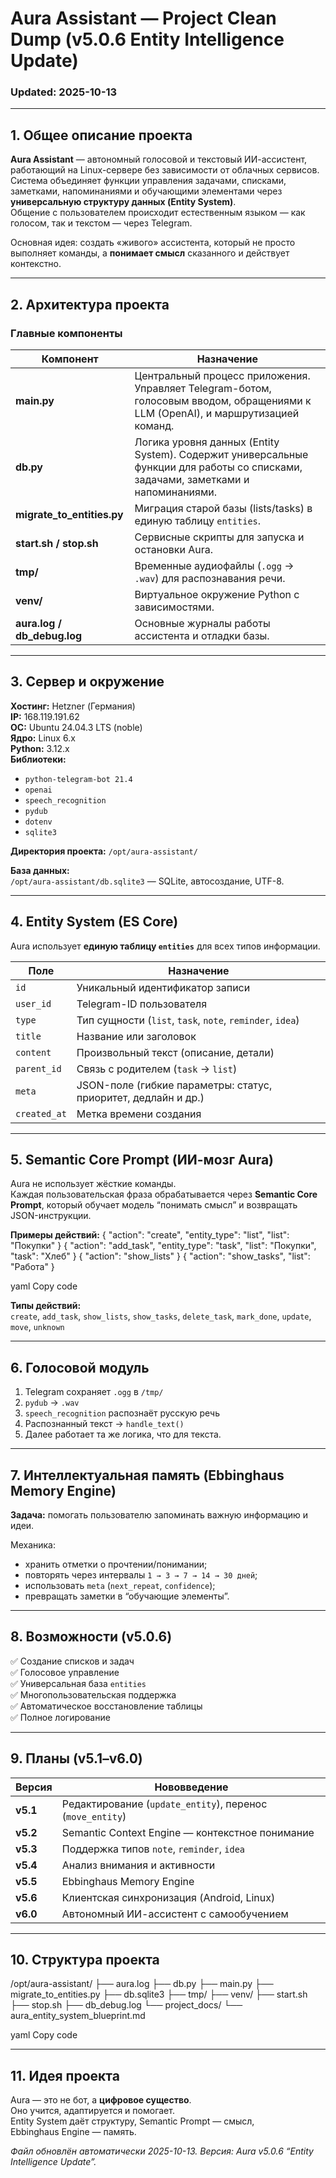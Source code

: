 # Aura Assistant — Project Clean Dump (v5.0.6 Entity Intelligence Update)
### Updated: 2025-10-13

---

## 1. Общее описание проекта

**Aura Assistant** — автономный голосовой и текстовый ИИ-ассистент, работающий на Linux-сервере без зависимости от облачных сервисов.  
Система объединяет функции управления задачами, списками, заметками, напоминаниями и обучающими элементами через **универсальную структуру данных (Entity System)**.  
Общение с пользователем происходит естественным языком — как голосом, так и текстом — через Telegram.

Основная идея: создать «живого» ассистента, который не просто выполняет команды, а **понимает смысл** сказанного и действует контекстно.  

---

## 2. Архитектура проекта

### Главные компоненты

| Компонент | Назначение |
|------------|------------|
| **main.py** | Центральный процесс приложения. Управляет Telegram-ботом, голосовым вводом, обращениями к LLM (OpenAI), и маршрутизацией команд. |
| **db.py** | Логика уровня данных (Entity System). Содержит универсальные функции для работы со списками, задачами, заметками и напоминаниями. |
| **migrate_to_entities.py** | Миграция старой базы (lists/tasks) в единую таблицу `entities`. |
| **start.sh / stop.sh** | Сервисные скрипты для запуска и остановки Aura. |
| **tmp/** | Временные аудиофайлы (`.ogg` → `.wav`) для распознавания речи. |
| **venv/** | Виртуальное окружение Python с зависимостями. |
| **aura.log / db_debug.log** | Основные журналы работы ассистента и отладки базы. |

---

## 3. Сервер и окружение

**Хостинг:** Hetzner (Германия)  
**IP:** 168.119.191.62  
**ОС:** Ubuntu 24.04.3 LTS (noble)  
**Ядро:** Linux 6.x  
**Python:** 3.12.x  
**Библиотеки:**
- `python-telegram-bot 21.4`
- `openai`
- `speech_recognition`
- `pydub`
- `dotenv`
- `sqlite3`

**Директория проекта:** `/opt/aura-assistant/`

**База данных:**  
`/opt/aura-assistant/db.sqlite3` — SQLite, автосоздание, UTF-8.

---

## 4. Entity System (ES Core)

Aura использует **единую таблицу `entities`** для всех типов информации.

| Поле | Назначение |
|------|-------------|
| `id` | Уникальный идентификатор записи |
| `user_id` | Telegram-ID пользователя |
| `type` | Тип сущности (`list`, `task`, `note`, `reminder`, `idea`) |
| `title` | Название или заголовок |
| `content` | Произвольный текст (описание, детали) |
| `parent_id` | Связь с родителем (`task` → `list`) |
| `meta` | JSON-поле (гибкие параметры: статус, приоритет, дедлайн и др.) |
| `created_at` | Метка времени создания |

---

## 5. Semantic Core Prompt (ИИ-мозг Aura)

Aura не использует жёсткие команды.  
Каждая пользовательская фраза обрабатывается через **Semantic Core Prompt**, который обучает модель “понимать смысл” и возвращать JSON-инструкции.

**Примеры действий:**
{ "action": "create", "entity_type": "list", "list": "Покупки" }
{ "action": "add_task", "entity_type": "task", "list": "Покупки", "task": "Хлеб" }
{ "action": "show_lists" }
{ "action": "show_tasks", "list": "Работа" }

yaml
Copy code

**Типы действий:**  
`create`, `add_task`, `show_lists`, `show_tasks`, `delete_task`, `mark_done`, `update`, `move`, `unknown`

---

## 6. Голосовой модуль

1. Telegram сохраняет `.ogg` в `/tmp/`
2. `pydub` → `.wav`
3. `speech_recognition` распознаёт русскую речь
4. Распознанный текст → `handle_text()`
5. Далее работает та же логика, что для текста.

---

## 7. Интеллектуальная память (Ebbinghaus Memory Engine)

**Задача:** помогать пользователю запоминать важную информацию и идеи.

Механика:  
- хранить отметки о прочтении/понимании;  
- повторять через интервалы `1 → 3 → 7 → 14 → 30 дней`;  
- использовать `meta` (`next_repeat`, `confidence`);  
- превращать заметки в “обучающие элементы”.

---

## 8. Возможности (v5.0.6)

✅ Создание списков и задач  
✅ Голосовое управление  
✅ Универсальная база `entities`  
✅ Многопользовательская поддержка  
✅ Автоматическое восстановление таблицы  
✅ Полное логирование  

---

## 9. Планы (v5.1–v6.0)

| Версия | Нововведение |
|---------|---------------|
| **v5.1** | Редактирование (`update_entity`), перенос (`move_entity`) |
| **v5.2** | Semantic Context Engine — контекстное понимание |
| **v5.3** | Поддержка типов `note`, `reminder`, `idea` |
| **v5.4** | Анализ внимания и активности |
| **v5.5** | Ebbinghaus Memory Engine |
| **v5.6** | Клиентская синхронизация (Android, Linux) |
| **v6.0** | Автономный ИИ-ассистент с самообучением |

---

## 10. Структура проекта

/opt/aura-assistant/
├── aura.log
├── db.py
├── main.py
├── migrate_to_entities.py
├── db.sqlite3
├── tmp/
├── venv/
├── start.sh
├── stop.sh
├── db_debug.log
└── project_docs/
└── aura_entity_system_blueprint.md

yaml
Copy code

---

## 11. Идея проекта

Aura — это не бот, а **цифровое существо**.  
Оно учится, адаптируется и помогает.  
Entity System даёт структуру, Semantic Prompt — смысл,  
Ebbinghaus Engine — память.

*Файл обновлён автоматически 2025-10-13. Версия: Aura v5.0.6 “Entity Intelligence Update”.*
